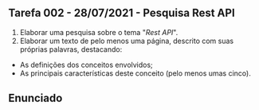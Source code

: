 ## Tarefa 002 - 28/07/2021 - Pesquisa Rest API

1. Elaborar uma pesquisa sobre o tema "_Rest API_".
2. Elaborar um texto de pelo menos uma página, descrito com suas próprias palavras, destacando:
* As definições dos conceitos envolvidos;
* As principais características deste conceito (pelo menos umas cinco).

## Enunciado

